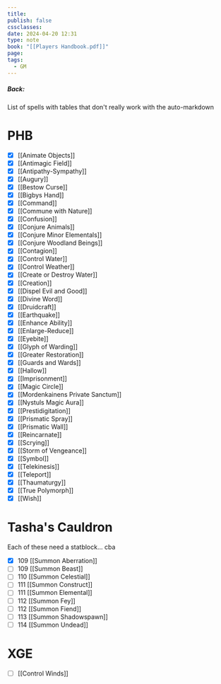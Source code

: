 ```yaml
---
title: 
publish: false
cssclasses: 
date: 2024-04-20 12:31
type: note
book: "[[Players Handbook.pdf]]"
page: 
tags:
  - GM
---
```

##### Back: 

List of spells with tables that don't really work with the auto-markdown

# PHB
- [x] [[Animate Objects]]
- [x] [[Antimagic Field]]
- [x] [[Antipathy-Sympathy]]
- [x] [[Augury]]
- [x] [[Bestow Curse]]
- [x] [[Bigbys Hand]]
- [x] [[Command]]
- [x] [[Commune with Nature]]
- [x] [[Confusion]]
- [x] [[Conjure Animals]]
- [x] [[Conjure Minor Elementals]]
- [x] [[Conjure Woodland Beings]]
- [x] [[Contagion]]
- [x] [[Control Water]]
- [x] [[Control Weather]]
- [x] [[Create or Destroy Water]]
- [x] [[Creation]]
- [x] [[Dispel Evil and Good]]
- [x] [[Divine Word]]
- [x] [[Druidcraft]]
- [x] [[Earthquake]]
- [x] [[Enhance Ability]]
- [x] [[Enlarge-Reduce]]
- [x] [[Eyebite]]
- [x] [[Glyph of Warding]]
- [x] [[Greater Restoration]]
- [x] [[Guards and Wards]]
- [x] [[Hallow]]
- [x] [[Imprisonment]]
- [x] [[Magic Circle]]
- [x] [[Mordenkainens Private Sanctum]]
- [x] [[Nystuls Magic Aura]]
- [x] [[Prestidigitation]]
- [x] [[Prismatic Spray]]
- [x] [[Prismatic Wall]]
- [x] [[Reincarnate]]
- [x] [[Scrying]]
- [x] [[Storm of Vengeance]]
- [x] [[Symbol]]
- [x] [[Telekinesis]]
- [x] [[Teleport]]
- [x] [[Thaumaturgy]]
- [x] [[True Polymorph]]
- [x] [[Wish]]

# Tasha's Cauldron
Each of these need a statblock... cba

- [x] 109 [[Summon Aberration]]
- [ ] 109 [[Summon Beast]]
- [ ] 110 [[Summon Celestial]]
- [ ] 111 [[Summon Construct]]
- [ ] 111 [[Summon Elemental]]
- [ ] 112 [[Summon Fey]]
- [ ] 112 [[Summon Fiend]]
- [ ] 113 [[Summon Shadowspawn]]
- [ ] 114 [[Summon Undead]]

# XGE
- [ ] [[Control Winds]]